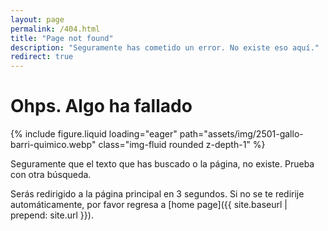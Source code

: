 ```yaml
---
layout: page
permalink: /404.html
title: "Page not found"
description: "Seguramente has cometido un error. No existe eso aquí."
redirect: true
---
```


# Ohps. Algo ha fallado 

<div class="col-sm mt-3 mt-md-0">
  {% include figure.liquid loading="eager" path="assets/img/2501-gallo-barri-quimico.webp" class="img-fluid rounded z-depth-1" %}
</div>

Seguramente que el texto que has buscado o la página, no existe. Prueba con otra búsqueda.

Serás redirigido a la página principal en 3 segundos. Si no se te redirije automáticamente, por favor regresa a [home page]({{ site.baseurl | prepend: site.url }}).


